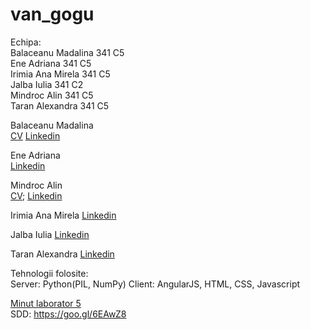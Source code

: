 # van_gogu  
Echipa:  
Balaceanu Madalina 341 C5  
Ene Adriana 341 C5  
Irimia Ana Mirela 341 C5  
Jalba Iulia 341 C2  
Mindroc Alin 341 C5   
Taran Alexandra 341 C5  


Balaceanu Madalina   
[CV](https://www.dropbox.com/s/vwo6fml8xs0p0cm/Balaceanu%20Madalina_CV.docx?dl=0)
[Linkedin](https://ro.linkedin.com/pub/madalina-balaceanu/109/719/2a)  

Ene Adriana        
[Linkedin](https://ro.linkedin.com/pub/adriana-ene/100/269/513)  

Mindroc Alin  
[CV](https://www.dropbox.com/s/1qj90kn7z7uc9iy/Resume.pdf?dl=0); 
[Linkedin](https://ro.linkedin.com/pub/alin-mindroc/96/4b0/2b8)

Irimia Ana Mirela
[Linkedin](https://ro.linkedin.com/in/ana-mirela-irimia-b33a7a105)

Jalba Iulia
[Linkedin](https://ro.linkedin.com/in/iulia-jalba-b8860010a)

Taran Alexandra 
[Linkedin](https://ro.linkedin.com/in/alextaran)

Tehnologii folosite:  
Server: Python(PIL, NumPy)
Client: AngularJS, HTML, CSS, Javascript


[Minut laborator 5](minut.txt)  
SDD: https://goo.gl/6EAwZ8  

